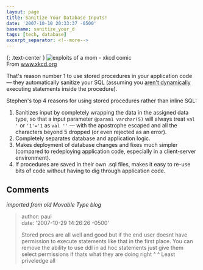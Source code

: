 ```yaml
---
layout: page
title: Sanitize Your Database Inputs!
date: '2007-10-10 20:33:37 -0500'
basename: sanitize_your_d
tags: [tech, database]
excerpt_separator: <!--more-->
---
```


{: .text-center }
![exploits of a mom - xkcd comic](https://imgs.xkcd.com/comics/exploits_of_a_mom.png)<br>
From <a href="https://www.xkcd.org/">www.xkcd.org</a>

That's reason number 1 to use  stored procedures in your application code
&mdash; they automatically sanitize your SQL (assuming you <a
href="http://www.owasp.org/index.php/Testing_for_SQL_Injection#Stored_Procedure_Injection">aren't
dynamically</a> executing  statements inside the procedure).

Stephen's top 4 reasons for using stored procedures rather than inline SQL:

<!--more-->

1. Sanitizes input by completely wrapping the data in the assigned data type, so
   that a input parameter `@param1 varchar(5)` will always treat `val '` or
   `'1'='1` as `val ''` &mdash; with the apostrophe escaped and all the
   characters beyond 5 dropped (or even rejected as an error).
1. Completely separates database and application logic.
1. Makes deployment of database changes and fixes much simpler (compared to
   redeploying application code, especially in a client-server environment).
1. If procedures are saved in their own .sql files, makes it easy to re-use bits
   of code without having to dig through application code.

## Comments

_imported from old Movable Type blog_

> author: paul\
> date: '2007-10-29 14:26:26 -0500'
>
> Stored procs are all well and good  but if the  end user doesnt have
> permission to execute  statements like that in the first place. You can remove
> the ability to use ddl in ad hoc statements just give them select permissions
> if thats what they are  doing right ^ ^ Least priveledge all

